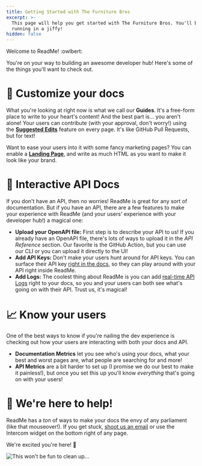 ```yaml
---
title: Getting Started with The Furniture Bros
excerpt: >-
  This page will help you get started with The Furniture Bros. You'll be up and
  running in a jiffy!
hidden: false
---
```

Welcome to ReadMe! :owlbert:

You're on your way to building an awesome developer hub! Here's some of the things you'll want to check out.

# 📝 Customize your docs

What you're looking at right now is what we call our **Guides**. It's a free-form place to write to your heart's content! And the best part is... you aren't alone! Your users can contribute (with your approval, don't worry!) using the **[Suggested Edits](https://docs.readme.com/main/docs/suggested-edits)** feature on every page. It's like GitHub Pull Requests, but for text!

Want to ease your users into it with some fancy marketing pages? You can enable a **[Landing Page](https://docs.readme.com/main/docs/landing-page)**, and write as much HTML as you want to make it look like your brand.

# 🚦 Interactive API Docs

If you don't have an API, then no worries! ReadMe is great for any sort of documentation. But if you have an API, there are a few features to make your experience with ReadMe (and your users' experience with your developer hub!) a magical one:

* **Upload your OpenAPI file:** First step is to describe your API to us! If you already have an OpenAPI file, there's lots of ways to upload it in the *API Reference* section. Our favorite is the GitHub Action, but you can use our CLI or you can upload it directly to the UI!
* **Add API Keys:** Don't make your users hunt around for API keys. You can surface their API key [right in the docs](https://docs.readme.com/main/docs/personalized-docs), so they can play around with your API right inside ReadMe.
* **Add Logs:** The coolest thing about ReadMe is you can add [real-time API Logs](https://docs.readme.com/main/docs/developer-dashboard) right to your docs, so you and your users can both see what's going on with their API. Trust us, it's magical!

# 📈 Know your users

One of the best ways to know if you're nailing the dev experience is checking out how your users are interacting with both your docs and API.

* **Documentation Metrics** let you see who's using your docs, what your best and worst pages are, what people are searching for and more!
* **API Metrics** are a bit harder to set up (I promise we do our best to make it painless!), but once you set this up you'll know *everything* that's going on with your users!

# 💬 We're here to help!

ReadMe has a *ton* of ways to make your docs the envy of any <Glossary>parliament</Glossary> (like that mouseover!). If you get stuck, [shoot us an email](mailto:support@readme.io) or use the Intercom widget on the bottom right of any page.

We're excited you're here! :blue_heart:

![This won't be fun to clean up...](https://owlbert.io/images/popper.gif)